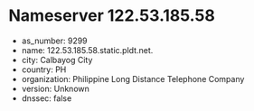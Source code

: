 # Nameserver 122.53.185.58

* as_number: 9299
* name: 122.53.185.58.static.pldt.net.
* city: Calbayog City
* country: PH
* organization: Philippine Long Distance Telephone Company
* version: Unknown
* dnssec: false
